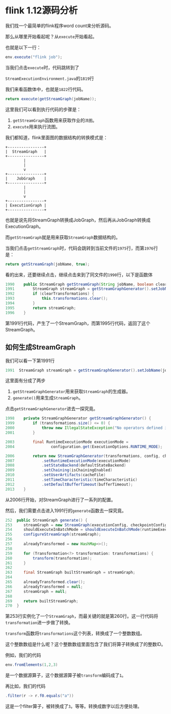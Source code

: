 # flink 1.12源码分析

我们找一个最简单的flink程序word count来分析源码。

那么从哪里开始看起呢？从`execute`开始看起。

也就是以下一行：

```java
env.execute("flink job");
```

当我们点击`execute`时，代码跳转到了

`StreamExecutionEnvironment.java`的`1819`行

我们来看函数体中，也就是`1822`行代码。

```java
return execute(getStreamGraph(jobName));
```

这里我们可以看到执行代码的步骤是：

1. `getStreamGraph`函数用来获取作业的`流图`。
2. `execute`用来执行流图。

我们都知道，flink里面图的数据结构的转换模式是：

```
+----------------+
|  StreamGraph   |
+----------------+
        |
        |
        v
+----------------+
|    JobGraph    |
+----------------+
        |
        |
        v
+----------------+
| ExecutionGraph |
+----------------+
```
 
也就是说先将StreamGraph转换成JobGraph，然后再从JobGraph转换成ExecutionGraph。    

而`getStreamGraph`就是用来获取`StreamGraph`数据结构的。

当我们点击`getStreamGraph`时，代码会跳转到当前文件的`1975`行，而第`1976`行是：

```java
return getStreamGraph(jobName, true);
```

看的出来，还要继续点击，继续点击来到了同文件的`1990`行，以下是函数体

```java
1990    public StreamGraph getStreamGraph(String jobName, boolean clearTransformations) {
1991        StreamGraph streamGraph = getStreamGraphGenerator().setJobName(jobName).generate();
1992        if (clearTransformations) {
1993            this.transformations.clear();
1994        }
1995        return streamGraph;
1996    }
```

第1991行代码，产生了一个StreamGraph，而第1995行代码，返回了这个StreamGraph。

## 如何生成StreamGraph

我们可以看一下第1991行

```java
1991  StreamGraph streamGraph = getStreamGraphGenerator().setJobName(jobName).generate();
```

这里面有分成了两步

1. `getStreamGraphGenerator`用来获取`StreamGraph`的生成器。
2. `generate()`用来生成`StreamGraph`。

点击`getStreamGraphGenerator`进去一探究竟。

```java
1998    private StreamGraphGenerator getStreamGraphGenerator() {
1999        if (transformations.size() <= 0) {
2000            throw new IllegalStateException("No operators defined in streaming topology. Cannot execute.");
2001        }

2003        final RuntimeExecutionMode executionMode =
2004                configuration.get(ExecutionOptions.RUNTIME_MODE);

2006        return new StreamGraphGenerator(transformations, config, checkpointCfg, getConfiguration())
2007            .setRuntimeExecutionMode(executionMode)
2008            .setStateBackend(defaultStateBackend)
2009            .setChaining(isChainingEnabled)
2010            .setUserArtifacts(cacheFile)
2011            .setTimeCharacteristic(timeCharacteristic)
2012            .setDefaultBufferTimeout(bufferTimeout);
2013    }
```

从2006行开始，对StreamGraph进行了一系列的配置。

然后，我们需要点击进入1991行的`generate`函数去一探究竟。

```java
252  public StreamGraph generate() {
253     streamGraph = new StreamGraph(executionConfig, checkpointConfig, savepointRestoreSettings);
254     shouldExecuteInBatchMode = shouldExecuteInBatchMode(runtimeExecutionMode);
255     configureStreamGraph(streamGraph);
256
257     alreadyTransformed = new HashMap<>();
258
259     for (Transformation<?> transformation: transformations) {
260         transform(transformation);
261     }
262
263     final StreamGraph builtStreamGraph = streamGraph;
264
265     alreadyTransformed.clear();
266     alreadyTransformed = null;
267     streamGraph = null;
268
269     return builtStreamGraph;
270  }
```

第253行实例化了一个`StreamGraph`，而最关键的就是第260行。这一行代码将`transformation`进一步做了转换。

`transform`函数将`transformations`这个列表，转换成了一个整数数组。

这个整数数组是什么呢？这个整数数组里面包含了我们将算子转换成了的整数ID。

例如，我们的代码

```java
env.fromElements(1,2,3)
```

是一个数据源算子，这个数据源算子被`transform`编码成了`1`。

再比如，我们的代码

```java
.filter(r -> r.f0.equals("a"))
```

这是一个filter算子，被转换成了`3`。等等。转换成数字以后方便处理。


    
    
